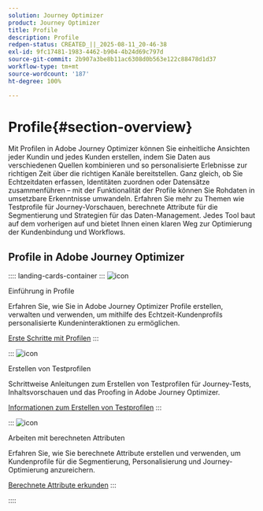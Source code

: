 ```yaml
---
solution: Journey Optimizer
product: Journey Optimizer
title: Profile
description: Profile
redpen-status: CREATED_||_2025-08-11_20-46-38
exl-id: 9fc17481-1983-4462-b904-4b24d69c797d
source-git-commit: 2b907a3be8b11ac6308d0b563e122c88478d1d37
workflow-type: tm+mt
source-wordcount: '187'
ht-degree: 100%

---
```


# Profile{#section-overview}

Mit Profilen in Adobe Journey Optimizer können Sie einheitliche Ansichten jeder Kundin und jedes Kunden erstellen, indem Sie Daten aus verschiedenen Quellen kombinieren und so personalisierte Erlebnisse zur richtigen Zeit über die richtigen Kanäle bereitstellen. Ganz gleich, ob Sie Echtzeitdaten erfassen, Identitäten zuordnen oder Datensätze zusammenführen – mit der Funktionalität der Profile können Sie Rohdaten in umsetzbare Erkenntnisse umwandeln. Erfahren Sie mehr zu Themen wie Testprofile für Journey-Vorschauen, berechnete Attribute für die Segmentierung und Strategien für das Daten-Management. Jedes Tool baut auf dem vorherigen auf und bietet Ihnen einen klaren Weg zur Optimierung der Kundenbindung und Workflows.

## Profile in Adobe Journey Optimizer

:::: landing-cards-container
:::
![icon](https://cdn.experienceleague.adobe.com/icons/circle-play.svg?lang=de)

Einführung in Profile

Erfahren Sie, wie Sie in Adobe Journey Optimizer Profile erstellen, verwalten und verwenden, um mithilfe des Echtzeit-Kundenprofils personalisierte Kundeninteraktionen zu ermöglichen.

[Erste Schritte mit Profilen](../using/audience/get-started-profiles.md)
:::

:::
![icon](https://cdn.experienceleague.adobe.com/icons/list-check.svg?lang=de)

Erstellen von Testprofilen

Schrittweise Anleitungen zum Erstellen von Testprofilen für Journey-Tests, Inhaltsvorschauen und das Proofing in Adobe Journey Optimizer.

[Informationen zum Erstellen von Testprofilen](../using/audience/creating-test-profiles.md)
:::

:::
![icon](https://cdn.experienceleague.adobe.com/icons/bullseye.svg?lang=de)

Arbeiten mit berechneten Attributen

Erfahren Sie, wie Sie berechnete Attribute erstellen und verwenden, um Kundenprofile für die Segmentierung, Personalisierung und Journey-Optimierung anzureichern.

[Berechnete Attribute erkunden](../using/audience/computed-attributes.md)
:::

::::
